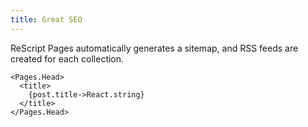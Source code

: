 ```yaml
---
title: Great SEO
---
```


ReScript Pages automatically generates a sitemap, and RSS feeds are created for each collection.

```rescript
<Pages.Head>
  <title>
    {post.title->React.string}
  </title>
</Pages.Head>
```
